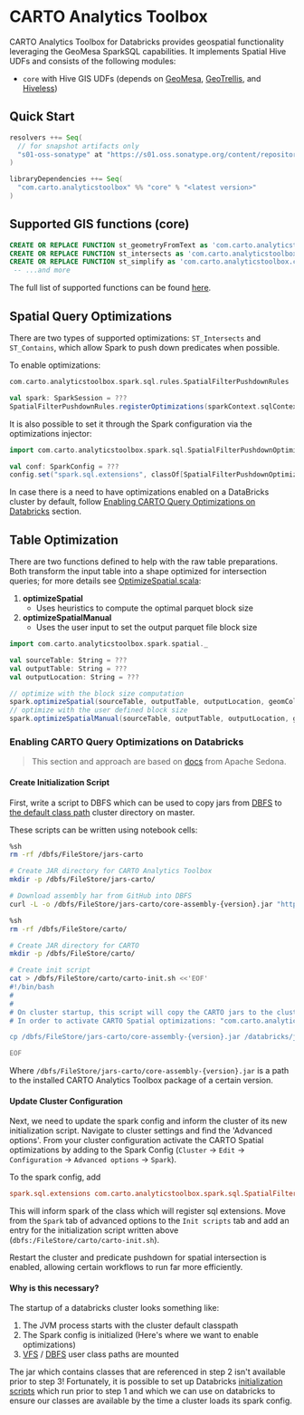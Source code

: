 # CARTO Analytics Toolbox

CARTO Analytics Toolbox for Databricks provides geospatial functionality leveraging the GeoMesa SparkSQL capabilities. It implements Spatial Hive UDFs and consists of the following modules:

* `core` with Hive GIS UDFs (depends on [GeoMesa](https://github.com/locationtech/geomesa), [GeoTrellis](https://github.com/locationtech/geotrellis), and [Hiveless](https://github.com/azavea/hiveless))

## Quick Start

```scala
resolvers ++= Seq(
  // for snapshot artifacts only
  "s01-oss-sonatype" at "https://s01.oss.sonatype.org/content/repositories/snapshots"
)

libraryDependencies ++= Seq(
  "com.carto.analyticstoolbox" %% "core" % "<latest version>"
)
```

## Supported GIS functions (core)

```sql
CREATE OR REPLACE FUNCTION st_geometryFromText as 'com.carto.analyticstoolbox.core.ST_GeomFromWKT';
CREATE OR REPLACE FUNCTION st_intersects as 'com.carto.analyticstoolbox.core.ST_Intersects';
CREATE OR REPLACE FUNCTION st_simplify as 'com.carto.analyticstoolbox.core.ST_Simplify';
 -- ...and more
```

The full list of supported functions can be found [here](https://storage.googleapis.com/carto-analytics-toolbox-core/databricks/modules-latest.sql).

## Spatial Query Optimizations

There are two types of supported optimizations: `ST_Intersects` and `ST_Contains`, which allow Spark to push down predicates when possible.

To enable optimizations:

```scala
com.carto.analyticstoolbox.spark.sql.rules.SpatialFilterPushdownRules

val spark: SparkSession = ???
SpatialFilterPushdownRules.registerOptimizations(sparkContext.sqlContext)
```

It is also possible to set it through the Spark configuration via the optimizations injector:

```scala
import com.carto.analyticstoolbox.spark.sql.SpatialFilterPushdownOptimizations

val conf: SparkConfig = ???
config.set("spark.sql.extensions", classOf[SpatialFilterPushdownOptimizations].getName)
```

In case there is a need to have optimizations enabled on a DataBricks cluster by default, follow [Enabling CARTO Query Optimizations on Databricks](#enabling-carto-query-optimizations-on-databricks) section.

## Table Optimization

There are two functions defined to help with the raw table preparations. Both transform the input table
into a shape optimized for intersection queries; for more details see [OptimizeSpatial.scala](./libraries/scala/core/src/main/scala/com/carto/analyticstoolbox/spark/spatial/OptimizeSpatial.scala):

1. **optimizeSpatial**
   * Uses heuristics to compute the optimal parquet block size
2. **optimizeSpatialManual**
   * Uses the user input to set the output parquet file block size

```scala
import com.carto.analyticstoolbox.spark.spatial._

val sourceTable: String = ???
val outputTable: String = ???
val outputLocation: String = ???

// optimize with the block size computation
spark.optimizeSpatial(sourceTable, outputTable, outputLocation, geomColumn = "bbox")
// optimize with the user defined block size
spark.optimizeSpatialManual(sourceTable, outputTable, outputLocation, geomColumn = "bbox", blockSize = 20097000)
```

### Enabling CARTO Query Optimizations on Databricks

> This section and approach are based on [docs](https://sedona.apache.org/setup/databricks/)
> from Apache Sedona.

#### Create Initialization Script

First, write a script to DBFS which can be used to copy jars from
[DBFS](https://docs.databricks.com/data/databricks-file-system.html) to
[the default class path](https://kb.databricks.com/libraries/replace-default-jar-new-jar.html)
cluster directory on master.

These scripts can be written using notebook cells:

```bash
%sh
rm -rf /dbfs/FileStore/jars-carto

# Create JAR directory for CARTO Analytics Toolbox
mkdir -p /dbfs/FileStore/jars-carto/

# Download assembly har from GitHub into DBFS
curl -L -o /dbfs/FileStore/jars-carto/core-assembly-{version}.jar "https://github.com/CartoDB/analytics-toolbox-databricks/releases/download/v{version}/core-assembly-{version}.jar"
```

```bash
%sh
rm -rf /dbfs/FileStore/carto/

# Create JAR directory for CARTO
mkdir -p /dbfs/FileStore/carto/

# Create init script
cat > /dbfs/FileStore/carto/carto-init.sh <<'EOF'
#!/bin/bash
#
#
# On cluster startup, this script will copy the CARTO jars to the cluster's default jar directory.
# In order to activate CARTO Spatial optimizations: "com.carto.analyticstoolbox.spark.sql.rules.SpatialFilterPushdownRules"

cp /dbfs/FileStore/jars-carto/core-assembly-{version}.jar /databricks/jars

EOF
```

Where `/dbfs/FileStore/jars-carto/core-assembly-{version}.jar` is a path to the installed CARTO Analytics Toolbox
package of a certain version.

#### Update Cluster Configuration

Next, we need to update the spark config and inform the cluster of its new initialization script.
Navigate to cluster settings and find the 'Advanced options'. From your cluster configuration
activate the CARTO Spatial optimizations by adding to the Spark Config
(`Cluster` -> `Edit` -> `Configuration` -> `Advanced options` -> `Spark`).

To the spark config, add
```cfg
spark.sql.extensions com.carto.analyticstoolbox.spark.sql.SpatialFilterPushdownOptimizations
```

This will inform spark of the class which will register sql extensions. Move from the `Spark` tab
of advanced options to the `Init scripts` tab and add an entry for the initialization script
written above (`dbfs:/FileStore/carto/carto-init.sh`).

Restart the cluster and predicate pushdown for spatial intersection is enabled,
allowing certain workflows to run far more efficiently.

#### Why is this necessary?

The startup of a databricks cluster looks something like:

1. The JVM process starts with the cluster default classpath
2. The Spark config is initialized (Here's where we want to enable optimizations)
3. [VFS](https://commons.apache.org/proper/commons-vfs/) / [DBFS](https://docs.databricks.com/data/databricks-file-system.html) user class paths are mounted

The jar which contains classes that are referenced in step 2 isn't available prior to step 3!
Fortunately, it is possible to set up Databricks
[initialization scripts](https://docs.databricks.com/clusters/init-scripts.html)
which run prior to step 1 and which we can use on databricks to ensure our classes are
available by the time a cluster loads its spark config.
